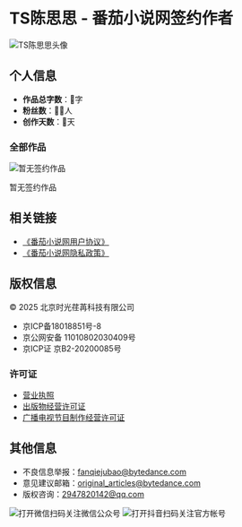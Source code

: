 # TS陈思思 - 番茄小说网签约作者

![TS陈思思头像](https://p9-reading-sign.fqnovelpic.com/tos-cn-i-1yzifmftcy/22602986e0884618bf08ce2955a1d0e3~tplv-s85hriknmn-jpeg-v1:300:0.jpeg?lk3s=6668da9f&x-expires=1742494272&x-signature=7%2Bd7HJYwZf0qDqqySSiefVXjENI%3D)

## 个人信息
- **作品总字数**：字
- **粉丝数**：人
- **创作天数**：天

### 全部作品
![暂无签约作品](////p1-tt.byteimg.com/origin/novel-static/f56211cf8962ead6aa9f0f8bd6a7eca0)

暂无签约作品

## 相关链接
- [《番茄小说网用户协议》](/protocal/agreement)
- [《番茄小说网隐私政策》](/protocal/privacy)

## 版权信息
© 2025 北京时光荏苒科技有限公司

- 京ICP备18018851号-8
- 京公网安备 11010802030409号
- 京ICP证 京B2-20200085号

### 许可证
- [营业执照](https://fanqienovel.com/writer/zone/licence/business)
- [出版物经营许可证](https://fanqienovel.com/writer/zone/licence/publication)
- [广播电视节目制作经营许可证](https://fanqienovel.com/writer/zone/licence/radioTv)

## 其他信息
- 不良信息举报：fanqiejubao@bytedance.com
- 意见建议邮箱：original_articles@bytedance.com
- 版权咨询：2947820142@qq.com

![打开微信扫码关注微信公众号](https://p6-novel.byteimg.com/origin/novel-static/cc64631d97326693e96de67c759a608d)
![打开抖音扫码关注官方帐号](https://p3-novel.byteimg.com/origin/novel-static/9d78ec9edddfacb4fb2013dc36db9818)